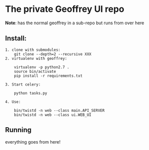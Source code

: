 # The private Geoffrey UI repo

**Note**: has the normal geoffrey in a sub-repo but runs from over here

## Install:

    1. clone with submodules:
        git clone --depth=2 --recursive XXX
    2. virtualenv with geoffrey:

        virtualenv -p python2.7 .
        source bin/activate
        pip install -r requirements.txt

    3. Start celery:

    	python tasks.py

    4. Use:

        bin/twistd -n web --class main.API_SERVER
        bin/twistd -n web --class ui.WEB_UI

   
## Running

everything goes from here!

